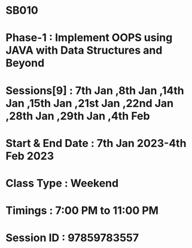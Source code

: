 # SB010
# Phase-1  : Implement OOPS using JAVA with Data Structures and Beyond
# Sessions[9] : 7th Jan ,8th Jan ,14th Jan ,15th Jan ,21st Jan ,22nd Jan ,28th Jan ,29th Jan ,4th Feb
# Start & End Date : 7th Jan 2023-4th Feb 2023
# Class Type : Weekend
# Timings    : 7:00 PM to 11:00 PM
# Session ID : 97859783557
